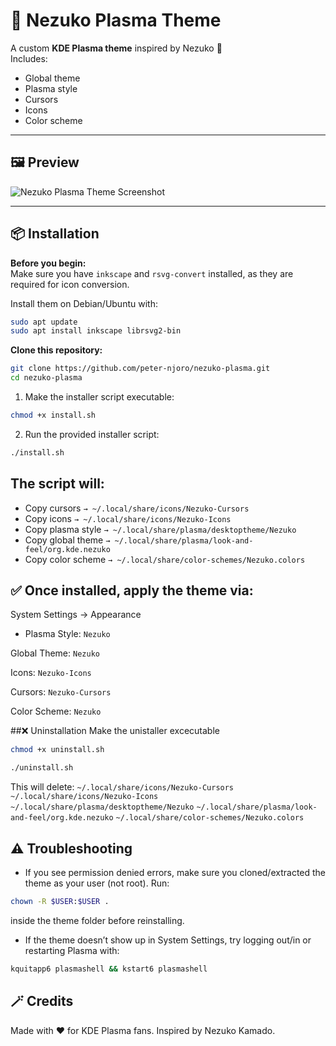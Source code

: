 # 🌸 Nezuko Plasma Theme

A custom **KDE Plasma theme** inspired by Nezuko 🌸  
Includes:
- Global theme
- Plasma style
- Cursors
- Icons
- Color scheme

---

## 🖼️ Preview

![Nezuko Plasma Theme Screenshot](screenshot.png)

---

## 📦 Installation

**Before you begin:**  
Make sure you have `inkscape` and `rsvg-convert` installed, as they are required for icon conversion.

Install them on Debian/Ubuntu with:
```bash
sudo apt update
sudo apt install inkscape librsvg2-bin
```

**Clone this repository:**
```bash
git clone https://github.com/peter-njoro/nezuko-plasma.git
cd nezuko-plasma
```

1. Make the installer script executable:
```bash
chmod +x install.sh
```

2. Run the provided installer script:

```bash
./install.sh
```
## The script will:
- Copy cursors `→ ~/.local/share/icons/Nezuko-Cursors`
- Copy icons `→ ~/.local/share/icons/Nezuko-Icons`
- Copy plasma style `→ ~/.local/share/plasma/desktoptheme/Nezuko`
- Copy global theme `→ ~/.local/share/plasma/look-and-feel/org.kde.nezuko`
- Copy color scheme `→ ~/.local/share/color-schemes/Nezuko.colors`

## ✅ Once installed, apply the theme via:
System Settings → Appearance

- Plasma Style: `Nezuko`

Global Theme: `Nezuko`

Icons: `Nezuko-Icons`

Cursors: `Nezuko-Cursors`

Color Scheme: `Nezuko`

##❌ Uninstallation
Make the unistaller excecutable
```bash
chmod +x uninstall.sh
```
```bash
./uninstall.sh
```
This will delete:
`~/.local/share/icons/Nezuko-Cursors`
`~/.local/share/icons/Nezuko-Icons`
`~/.local/share/plasma/desktoptheme/Nezuko`
`~/.local/share/plasma/look-and-feel/org.kde.nezuko`
`~/.local/share/color-schemes/Nezuko.colors`

## ⚠️ Troubleshooting

- If you see permission denied errors, make sure you cloned/extracted the theme as your user (not root).
Run:
```bash
chown -R $USER:$USER .
```
inside the theme folder before reinstalling.

- If the theme doesn’t show up in System Settings, try logging out/in or restarting Plasma with:
```bash
kquitapp6 plasmashell && kstart6 plasmashell
```
## 🪄 Credits

Made with ❤️ for KDE Plasma fans. Inspired by Nezuko Kamado.